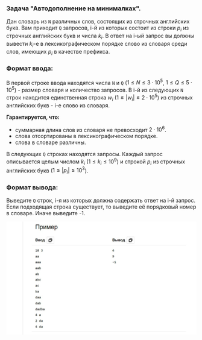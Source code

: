 ### Задача "Автодополнение на минималках".

Дан словарь из `N` различных слов, состоящих из строчных английских букв.
Вам приходит `Q` запросов, i-й из которых состоит из строки $p_{i}$ из строчных английских букв и числа $k_{i}$. В ответ на i-ый запрос вы должны вывести $k_i$-е в лексикографическом порядке слово из словаря среди слов, имеющих $p_i$ в качестве префикса.


### Формат ввода:
В первой строке ввода находятся числа `N` и `Q` ($1 \leq N \leq 3\cdot 10^5$, $1 \leq Q \leq 5 \cdot 10^5$) - размер словаря и количество запросов.
В i-й из следующих `N` строк находится единственная строка $w_i$ ($1 \leq |w_i| \leq 2\cdot 10^5$) из строчных английских букв - i-е слово из словаря.

**Гарантируется, что:** 
- суммарная длина слов из словаря не превосходит $2\cdot 10^6$.
- слова отсортированы в лексикографическом порядке.
- слова в словаре различны.

В следующих `Q` строках находятся запросы. Каждый запрос описывается целым числом $k_i$ ($1 \leq k_i \leq 10^9$) и строкой $p_i$ из строчных английских букв ($1\leq |p_i|\leq 10^3$).


### Формат вывода:
Выведите `Q` строк, i-я из которых должна содержать ответ на i-й запрос. Если подходящая строка существует, то выведите её порядковый номер в словаре. Иначе выведите -1.

<img src="https://github.com/GiBBS-Matvey/Source-cpp/raw/master/Autocompletion_on_minimals/Images/Autocompletion.jpg" width="750">
